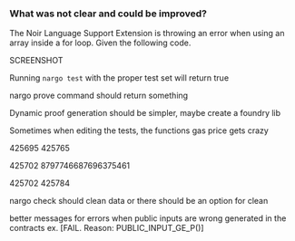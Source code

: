 
### What was not clear and could be improved?

The Noir Language Support Extension is throwing an error when using an array inside a for loop. Given the following code.

SCREENSHOT

Running `nargo test` with the proper test set will return true

nargo prove command should return something

Dynamic proof generation should be simpler, maybe create a foundry lib

Sometimes when editing the tests, the functions gas price gets crazy

425695
425765

425702
8797746687696375461

425702
425784

nargo check should clean data or there should be an option for clean

better messages for errors when public inputs are wrong generated in the contracts ex. [FAIL. Reason: PUBLIC_INPUT_GE_P()]
